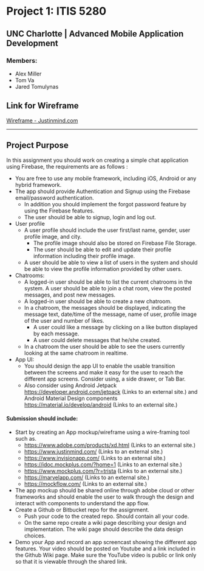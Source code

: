 # Project 1: ITIS 5280
## UNC Charlotte | Advanced Mobile Application Development
### Members:
- Alex Miller
- Tom Va
- Jared Tomulynas

## Link for Wireframe
[Wireframe - Justinmind.com](https://www.justinmind.com/usernote/tests/72514794/72516392/72516394/index.html)

---
## Project Purpose

In this assignment you should work on creating a simple chat application using Firebase, the requirements are as follows :

- You are free to use any mobile framework, including iOS, Android or any hybrid framework.
- The app should provide Authentication and Signup using the Firebase email/password authentication.
   - In addition you should implement the forgot password feature by using the Firebase features.
   - The user should be able to signup, login and log out.
- User profile
   - A user profile should include the user first/last name, gender, user profile image, and city.
      - The profile image should also be stored on Firebase File Storage.
      - The user should be able to edit and update their profile information including their profile image.
   - A user should be able to view a list of users in the system and should be able to view the profile information provided by other users.
- Chatrooms:
   - A logged-in user should be able to list the current chatrooms in the system. A user should be able to join a chat room, view the posted messages, and post new messages.
   - A logged-in user should be able to create a new chatroom.
   - In a chatroom, the messages should be displayed, indicating the message text, date/time of the message, name of user, profile image of the user and number of likes.
      - A user could like a message by clicking on a like button displayed by each message.
      - A user could delete messages that he/she created.
   - In a chatroom the user should be able to see the users currently looking at the same chatroom in realtime.
- App UI:
   - You should design the app UI to enable the usable transition between the screens and make it easy for the user to reach the different app screens. Consider using, a side drawer, or Tab Bar.
   - Also consider using Android Jetpack https://developer.android.com/jetpack (Links to an external site.) and Android Material Design components https://material.io/develop/android (Links to an external site.)

#### Submission should include:
- Start by creating an App mockup/wireframe using a wire-framing tool such as.
   - https://www.adobe.com/products/xd.html (Links to an external site.)
   - https://www.justinmind.com/ (Links to an external site.)
   - https://www.invisionapp.com/ (Links to an external site.)
   - https://idoc.mockplus.com/?home=1 (Links to an external site.)
   - https://www.mockplus.com/?r=trista (Links to an external site.)
   - https://marvelapp.com/ (Links to an external site.)
   - https://mockflow.com/ (Links to an external site.)
- The app mockup should be shared online through adobe cloud or other frameworks and should enable the user to walk through the design and interact with components to understand the app flow.
- Create a Github or Bitbucket repo for the assignment.
   - Push your code to the created repo. Should contain all your code.
   - On the same repo create a wiki page describing your design and implementation. The wiki page should describe the data design choices.
- Demo your App and record an app screencast showing the different app features. Your video should be posted on Youtube and a link included in the Github Wiki page. Make sure the YouTube video is public or link only so that it is viewable through the shared link.